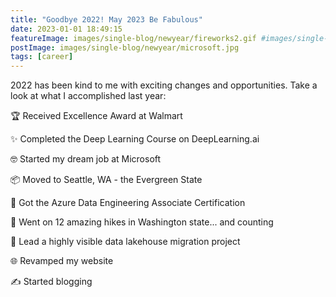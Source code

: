 ```yaml
---
title: "Goodbye 2022! May 2023 Be Fabulous"
date: 2023-01-01 18:49:15
featureImage: images/single-blog/newyear/fireworks2.gif #images/single-blog/newyear/IMG_6388.jpg
postImage: images/single-blog/newyear/microsoft.jpg
tags: [career]
---
```


2022 has been kind to me with exciting changes and opportunities. Take a look at what I accomplished last year: 

<!-- {{< blogsection title="My 2022 Highlights" image="images/single-blog/newyear/sunset.gif" >}}
{{< /blogsection >}} -->

🏆 Received Excellence Award at Walmart

✨ Completed the Deep Learning Course on DeepLearning.ai

🤓 Started my dream job at Microsoft

📦 Moved to Seattle, WA - the Evergreen State

🎉 Got the Azure Data Engineering Associate Certification

🥾 Went on 12 amazing hikes in Washington state... and counting

🚤 Lead a highly visible data lakehouse migration project

🌐 Revamped my website

✍️ Started blogging

<!-- {{< blogsection title="Goodbye 2022! May 2023 Be Fabulous" image="images/single-blog/newyear/sunset.gif" >}}
{{< /blogsection >}} -->





